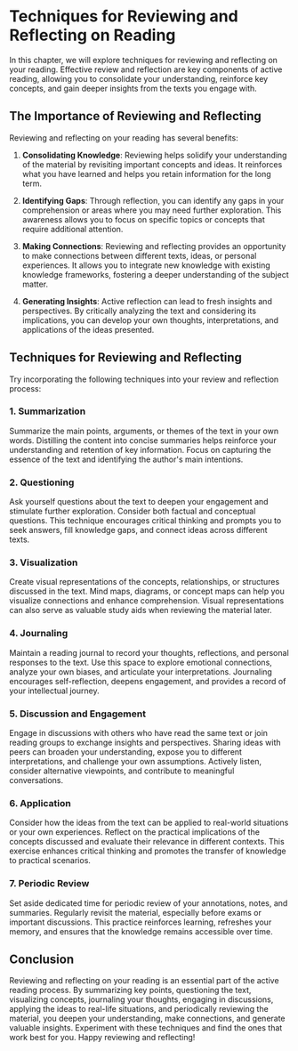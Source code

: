 Techniques for Reviewing and Reflecting on Reading
===========================================================

In this chapter, we will explore techniques for reviewing and reflecting on your reading. Effective review and reflection are key components of active reading, allowing you to consolidate your understanding, reinforce key concepts, and gain deeper insights from the texts you engage with.

The Importance of Reviewing and Reflecting
------------------------------------------

Reviewing and reflecting on your reading has several benefits:

1. **Consolidating Knowledge**: Reviewing helps solidify your understanding of the material by revisiting important concepts and ideas. It reinforces what you have learned and helps you retain information for the long term.

2. **Identifying Gaps**: Through reflection, you can identify any gaps in your comprehension or areas where you may need further exploration. This awareness allows you to focus on specific topics or concepts that require additional attention.

3. **Making Connections**: Reviewing and reflecting provides an opportunity to make connections between different texts, ideas, or personal experiences. It allows you to integrate new knowledge with existing knowledge frameworks, fostering a deeper understanding of the subject matter.

4. **Generating Insights**: Active reflection can lead to fresh insights and perspectives. By critically analyzing the text and considering its implications, you can develop your own thoughts, interpretations, and applications of the ideas presented.

Techniques for Reviewing and Reflecting
---------------------------------------

Try incorporating the following techniques into your review and reflection process:

### 1. **Summarization**

Summarize the main points, arguments, or themes of the text in your own words. Distilling the content into concise summaries helps reinforce your understanding and retention of key information. Focus on capturing the essence of the text and identifying the author's main intentions.

### 2. **Questioning**

Ask yourself questions about the text to deepen your engagement and stimulate further exploration. Consider both factual and conceptual questions. This technique encourages critical thinking and prompts you to seek answers, fill knowledge gaps, and connect ideas across different texts.

### 3. **Visualization**

Create visual representations of the concepts, relationships, or structures discussed in the text. Mind maps, diagrams, or concept maps can help you visualize connections and enhance comprehension. Visual representations can also serve as valuable study aids when reviewing the material later.

### 4. **Journaling**

Maintain a reading journal to record your thoughts, reflections, and personal responses to the text. Use this space to explore emotional connections, analyze your own biases, and articulate your interpretations. Journaling encourages self-reflection, deepens engagement, and provides a record of your intellectual journey.

### 5. **Discussion and Engagement**

Engage in discussions with others who have read the same text or join reading groups to exchange insights and perspectives. Sharing ideas with peers can broaden your understanding, expose you to different interpretations, and challenge your own assumptions. Actively listen, consider alternative viewpoints, and contribute to meaningful conversations.

### 6. **Application**

Consider how the ideas from the text can be applied to real-world situations or your own experiences. Reflect on the practical implications of the concepts discussed and evaluate their relevance in different contexts. This exercise enhances critical thinking and promotes the transfer of knowledge to practical scenarios.

### 7. **Periodic Review**

Set aside dedicated time for periodic review of your annotations, notes, and summaries. Regularly revisit the material, especially before exams or important discussions. This practice reinforces learning, refreshes your memory, and ensures that the knowledge remains accessible over time.

Conclusion
----------

Reviewing and reflecting on your reading is an essential part of the active reading process. By summarizing key points, questioning the text, visualizing concepts, journaling your thoughts, engaging in discussions, applying the ideas to real-life situations, and periodically reviewing the material, you deepen your understanding, make connections, and generate valuable insights. Experiment with these techniques and find the ones that work best for you. Happy reviewing and reflecting!
